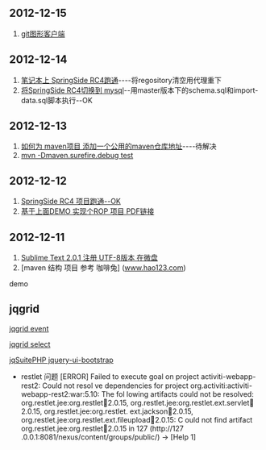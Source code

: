 ## 2012-12-15
1. [git图形客户端](blog/activiti.md)

## 2012-12-14
1. [笔记本上 SpringSide RC4跑通](blog/activiti.md)----将regository清空用代理重下
2. [将SpringSide RC4切换到 mysql](https://github.com/springside/springside4/blob/master/examples/quickstart/src/main/resources/sql/mysql/schema.sql)--用master版本下的schema.sql和import-data.sql脚本执行--OK

## 2012-12-13
1. [如何为 maven项目 添加一个公用的maven仓库地址](blog/activiti.md)----待解决
2. [mvn -Dmaven.surefire.debug test](http://maven.apache.org/plugins/maven-surefire-plugin/examples/debugging.html)


## 2012-12-12
1. [SpringSide RC4 项目跑通--OK](blog/activiti.md)
2. [基于上面DEMO 实现个ROP 项目 PDF链接](http://www.iteye.com/topic/1125834)

## 2012-12-11
1. [Sublime Text 2.0.1 注册 UTF-8版本 在微盘](www.hao123.com)                
2. [maven 结构 项目  参考 咖啡兔]             (www.hao123.com)                

demo

## jqgrid
[jqgrid event](http://www.trirand.com/jqgridwiki/doku.php?id=wiki:events)

[jqgrid select](http://www.trirand.com/blog/phpjqgrid/examples/selection/selectedrow_client/default.php)


[jqSuitePHP jquery-ui-bootstrap](http://127.0.0.1/demo/project/jqSuitePHP_4_4_2_0/)



* restlet 问题
[ERROR] Failed to execute goal on project activiti-webapp-rest2: Could not resol
ve dependencies for project org.activiti:activiti-webapp-rest2:war:5.10: The fol
lowing artifacts could not be resolved: org.restlet.jee:org.restlet:jar:2.0.15,
org.restlet.jee:org.restlet.ext.servlet:jar:2.0.15, org.restlet.jee:org.restlet.
ext.jackson:jar:2.0.15, org.restlet.jee:org.restlet.ext.fileupload:jar:2.0.15: C
ould not find artifact org.restlet.jee:org.restlet:jar:2.0.15 in 127 (http://127
.0.0.1:8081/nexus/content/groups/public/) -> [Help 1]



